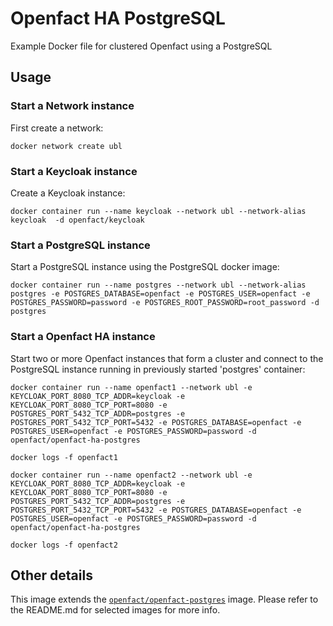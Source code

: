 # Openfact HA PostgreSQL

Example Docker file for clustered Openfact using a PostgreSQL

## Usage

### Start a Network instance

First create a network:

    docker network create ubl

### Start a Keycloak instance

Create a Keycloak instance:

    docker container run --name keycloak --network ubl --network-alias keycloak  -d openfact/keycloak

### Start a PostgreSQL instance

Start a PostgreSQL instance using the PostgreSQL docker image:

    docker container run --name postgres --network ubl --network-alias postgres -e POSTGRES_DATABASE=openfact -e POSTGRES_USER=openfact -e POSTGRES_PASSWORD=password -e POSTGRES_ROOT_PASSWORD=root_password -d postgres

### Start a Openfact HA instance

Start two or more Openfact instances that form a cluster and connect to the PostgreSQL instance running in previously started 'postgres' container:

    docker container run --name openfact1 --network ubl -e KEYCLOAK_PORT_8080_TCP_ADDR=keycloak -e KEYCLOAK_PORT_8080_TCP_PORT=8080 -e POSTGRES_PORT_5432_TCP_ADDR=postgres -e POSTGRES_PORT_5432_TCP_PORT=5432 -e POSTGRES_DATABASE=openfact -e POSTGRES_USER=openfact -e POSTGRES_PASSWORD=password -d openfact/openfact-ha-postgres

    docker logs -f openfact1

    docker container run --name openfact2 --network ubl -e KEYCLOAK_PORT_8080_TCP_ADDR=keycloak -e KEYCLOAK_PORT_8080_TCP_PORT=8080 -e POSTGRES_PORT_5432_TCP_ADDR=postgres -e POSTGRES_PORT_5432_TCP_PORT=5432 -e POSTGRES_DATABASE=openfact -e POSTGRES_USER=openfact -e POSTGRES_PASSWORD=password -d openfact/openfact-ha-postgres
    
    docker logs -f openfact2


## Other details

This image extends the [`openfact/openfact-postgres`](https://github.com/openfact/openfact-dockerfiles) image. Please refer to the README.md for selected images for more info.